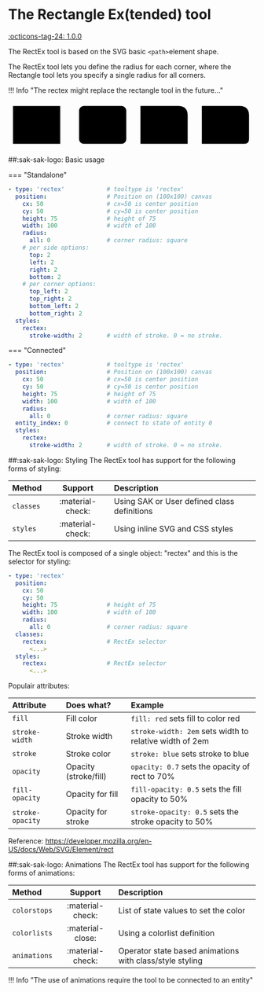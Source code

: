 [rectex-tool support]: https://github.com/amoebelabs/swiss-army-knife/releases/tag/1.0.0
# The Rectangle Ex(tended) tool
[:octicons-tag-24: 1.0.0][rectex-tool support]

The RectEx tool is based on the SVG basic `<path>`element shape.

The RectEx tool lets you define the radius for each corner, where the Rectangle tool lets you specify a single radius for all corners.

!!! Info "The rectex might replace the rectangle tool in the future..."

<svg viewBox="0 0 520 100" xmlns="http://www.w3.org/2000/svg" width="500px">
  <rect x="10" y="10" height="80" width="100" rx="0" fill="var(--md-primary-fg-color--light)" stroke="var(--md-primary-fg-color--dark)" stroke-width="2"/>
  <rect x="150" y="10" height="80" width="100" rx="10" fill="var(--md-primary-fg-color--light)" stroke="var(--md-primary-fg-color--dark)" stroke-width="2"/>
  <path d="M 280 10 l 80 0 q 20 0 20 20 v 60 q 0 0 0 0 l -100 0 z " fill="var(--md-primary-fg-color--light)" stroke="var(--md-primary-fg-color--dark)" stroke-width="2"/>
  <path d="M 410 10 l 80 0 q 20 0 20 20 v 50 q 0 10 -10 10 l -90 0 z " fill="var(--md-primary-fg-color--light)" stroke="var(--md-primary-fg-color--dark)" stroke-width="2"/>
</svg>

##:sak-sak-logo: Basic usage

=== "Standalone"
  ```yaml linenums="1" hl_lines="1"
  - type: 'rectex'            # tooltype is 'rectex'
    position:                 # Position on (100x100) canvas
      cx: 50                  # cx=50 is center position
      cy: 50                  # cy=50 is center position
      height: 75              # height of 75
      width: 100              # width of 100
      radius:
        all: 0                # corner radius: square
      # per side options:
        top: 2
        left: 2
        right: 2
        bottom: 2
      # per corner options:
        top_left: 2
        top_right: 2
        bottom_left: 2
        bottom_right: 2
    styles:
      rectex:
        stroke-width: 2       # width of stroke. 0 = no stroke.
  ```
=== "Connected"
  ```yaml linenums="1" hl_lines="1 9"
  - type: 'rectex'            # tooltype is 'rectex'
    position:                 # Position on (100x100) canvas
      cx: 50                  # cx=50 is center position
      cy: 50                  # cy=50 is center position
      height: 75              # height of 75
      width: 100              # width of 100
      radius:
        all: 0                # corner radius: square
    entity_index: 0           # connect to state of entity 0
    styles:
      rectex:
        stroke-width: 2       # width of stroke. 0 = no stroke.
  ```

##:sak-sak-logo: Styling
The RectEx tool has support for the following forms of styling:

| Method       | Support          | Description            |
| :----------- | :--------------: | :-------------------- |
| `classes`    | :material-check: | Using SAK or User defined class definitions  |
| `styles`     | :material-check: | Using inline SVG and CSS styles |

The RectEx tool is composed of a single object: "rectex" and this is the selector for styling:
```yaml linenums="1"hl_lines="10 13"
- type: 'rectex'
  position:
    cx: 50
    cy: 50
    height: 75              # height of 75
    width: 100              # width of 100
    radius:
      all: 0                # corner radius: square
  classes:
    rectex:                 # RectEx selector
      <...>
  styles:
    rectex:                 # RectEx selector
      <...>
```
Populair attributes:

| Attribute       | Does what?            | Example                                                 |
| :-------------- | :-------------------- | :------------------------------------------------------ |
| `fill`          | Fill color            | `fill: red` sets fill to color red |
| `stroke-width`  | Stroke width          | `stroke-width: 2em` sets width to relative width of 2em |
| `stroke`        | Stroke color          | `stroke: blue` sets stroke to blue |
| `opacity`       | Opacity (stroke/fill) | `opacity: 0.7` sets the opacity of rect to 70% |
| `fill-opacity`  | Opacity for fill      | `fill-opacity: 0.5` sets the fill opacity to 50% |
| `stroke-opacity`| Opacity for stroke    | `stroke-opacity: 0.5` sets the stroke opacity to 50% |

Reference: https://developer.mozilla.org/en-US/docs/Web/SVG/Element/rect

##:sak-sak-logo: Animations
The RectEx tool has support for the following forms of animations:

| Method       | Support          | Description            |
| :----------- | :--------------: | :-------------------- |
| `colorstops` | :material-check: | List of state values to set the color |
| `colorlists` | :material-close: | Using a colorlist definition |
| `animations` | :material-check: | Operator state based animations with class/style styling |

!!! Info "The use of animations require the tool to be connected to an entity"





